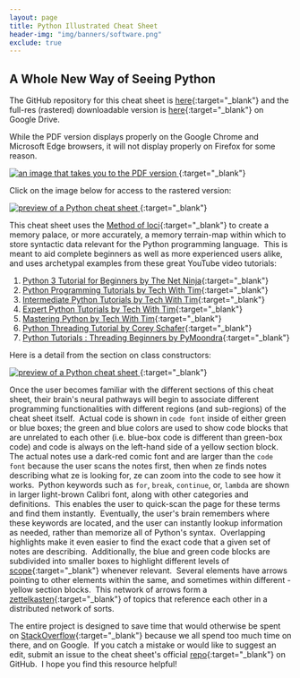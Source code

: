 ```yaml
---
layout: page
title: Python Illustrated Cheat Sheet
header-img: "img/banners/software.png"
exclude: true
---
```


## A Whole New Way of Seeing Python

The GitHub repository for this cheat sheet is [here](https://github.com/Richard-Burd/python-3-sandbox){:target="_blank"} and the full-res (rastered) downloadable version is [here](https://drive.google.com/file/d/1l2QqzHdfAmrQxy3aPAzy6UsL8Ol36hHZ/view?usp=sharing){:target="_blank"}
on Google Drive.

While the PDF version displays properly on the Google Chrome and Microsoft Edge browsers, it will not display properly on Firefox for some reason.

[
![an image that takes you to the PDF version](https://i.imgur.com/PhqLglF.jpg)
](https://drive.google.com/file/d/1bwm0tF4sCxBEyA746Ez4wldzpiSzjINl/view?usp=sharing){:target="_blank"}

Click on the image below for access to the rastered version:

[
![preview of a Python cheat sheet](https://i.imgur.com/2FjckVW.jpg)
](https://drive.google.com/file/d/1l2QqzHdfAmrQxy3aPAzy6UsL8Ol36hHZ/view?usp=sharing){:target="_blank"}

This cheat sheet uses the [Method of loci](https://en.wikipedia.org/wiki/Method_of_loci){:target="_blank"}
to create a memory palace, or more accurately, a memory terrain-map within which to store syntactic data relevant for the Python programming language.&nbsp; This is meant to aid complete beginners as well as more experienced users alike, and uses archetypal examples from these great YouTube video tutorials:

 1. [Python 3 Tutorial for Beginners by The Net Ninja](https://www.youtube.com/playlist?list=PL4cUxeGkcC9idu6GZ8EU_5B6WpKTdYZbK){:target="_blank"}
 2. [Python Programming Tutorials by Tech With Tim](https://www.youtube.com/playlist?list=PLzMcBGfZo4-mFu00qxl0a67RhjjZj3jXm){:target="_blank"}
 3. [Intermediate Python Tutorials by Tech With Tim](https://www.youtube.com/playlist?list=PLzMcBGfZo4-nhWva-6OVh1yKWHBs4o_tv){:target="_blank"}
 4. [Expert Python Tutorials by Tech With Tim](https://www.youtube.com/playlist?list=PLzMcBGfZo4-kwmIcMDdXSuy_wSqtU-xDP){:target="_blank"}
 5. [Mastering Python by Tech With Tim](https://www.youtube.com/watch?v=p15xzjzR9j0){:target="_blank"}
 6. [Python Threading Tutorial by Corey Schafer](https://www.youtube.com/watch?v=IEEhzQoKtQU){:target="_blank"}
 7. [Python Tutorials : Threading Beginners by PyMoondra](https://www.youtube.com/watch?v=bnm5_GH04fM){:target="_blank"}

Here is a detail from the section on class constructors:&nbsp;

[
![preview of a Python cheat sheet](https://i.imgur.com/SJAkoqg.jpg)
](https://drive.google.com/file/d/1l2QqzHdfAmrQxy3aPAzy6UsL8Ol36hHZ/view?usp=sharing){:target="_blank"}

Once the user becomes familiar with the different sections of this cheat sheet, their brain's neural pathways will begin to associate different programming functionalities with different regions (and sub-regions) of the cheat sheet itself.&nbsp;  Actual code is shown in `code font` inside of either green or blue boxes; the green and blue colors are used to show code blocks that are unrelated to each other (i.e. blue-box code is different than green-box code) and code is always on the left-hand side of a yellow section block.&nbsp;  The actual notes use a dark-red comic font and are larger than the `code font` because the user scans the notes first, then when ze finds notes describing what ze is looking for, ze can zoom into the code to see how it works.&nbsp;  Python keywords such as `for`, `break`, `continue`, or, `lambda` are shown in larger light-brown Calibri font, along with other categories and definitions.&nbsp;  This enables the user to quick-scan the page for these terms and find them instantly.&nbsp;  Eventually, the user's brain remembers where these keywords are located, and the user can instantly lookup information as needed, rather than memorize all of Python's syntax.&nbsp;  Overlapping highlights make it even easier to find the exact code that a given set of notes are describing.&nbsp;  Additionally, the blue and green code blocks are subdivided into smaller boxes to highlight different levels of [scope](https://en.wikipedia.org/wiki/Scope_%28computer_science%29){:target="_blank"}
whenever relevant.&nbsp; Several elements have arrows pointing to other elements within the same, and sometimes within different - yellow section blocks.&nbsp;  This network of arrows form a [zettelkasten](https://en.wikipedia.org/wiki/Zettelkasten){:target="_blank"}
of topics that reference each other in a distributed network of sorts.&nbsp;

The entire project is designed to save time that would otherwise be spent on [StackOverflow](https://stackoverflow.com/users/11986684/richard-burd?tab=profile){:target="_blank"} because we all spend too much time on there, and on Google.&nbsp;  If you catch a mistake or would like to suggest an edit, submit an issue to the cheat sheet's official [repo](https://github.com/Richard-Burd/python-3-sandbox){:target="_blank"} on GitHub.&nbsp;  I hope you find this resource helpful!
